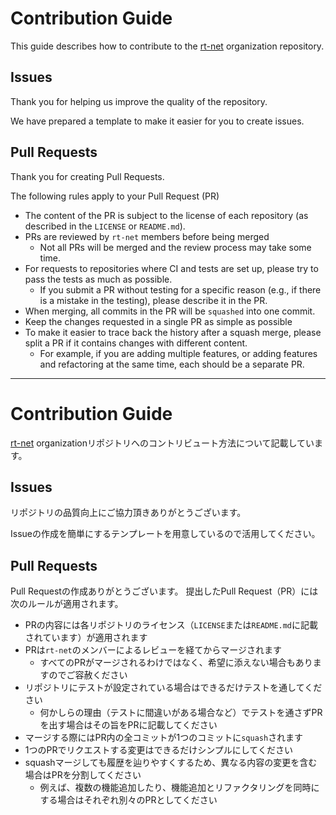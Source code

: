 # Contribution Guide

This guide describes how to contribute to the [rt-net](https://github.com/rt-net) organization repository.

## Issues

Thank you for helping us improve the quality of the repository.

We have prepared a template to make it easier for you to create issues.

## Pull Requests

Thank you for creating Pull Requests.

The following rules apply to your Pull Request (PR)

- The content of the PR is subject to the license of each repository (as described in the `LICENSE` or `README.md`).
- PRs are reviewed by `rt-net` members before being merged
  - Not all PRs will be merged and the review process may take some time.
- For requests to repositories where CI and tests are set up, please try to pass the tests as much as possible.
  - If you submit a PR without testing for a specific reason (e.g., if there is a mistake in the testing), please describe it in the PR.
- When merging, all commits in the PR will be `squashed` into one commit.
- Keep the changes requested in a single PR as simple as possible
- To make it easier to trace back the history after a squash merge, please split a PR if it contains changes with different content.
  - For example, if you are adding multiple features, or adding features and refactoring at the same time, each should be a separate PR.

---

# Contribution Guide

[rt-net](https://github.com/rt-net) organizationリポジトリへのコントリビュート方法について記載しています。

## Issues

リポジトリの品質向上にご協力頂きありがとうございます。

Issueの作成を簡単にするテンプレートを用意しているので活用してください。

## Pull Requests

Pull Requestの作成ありがとうございます。
提出したPull Request（PR）には次のルールが適用されます。

- PRの内容には各リポジトリのライセンス（`LICENSE`または`README.md`に記載されています）が適用されます
- PRは`rt-net`のメンバーによるレビューを経てからマージされます
  - すべてのPRがマージされるわけではなく、希望に添えない場合もありますのでご容赦ください
- リポジトリにテストが設定されている場合はできるだけテストを通してください
  - 何かしらの理由（テストに間違いがある場合など）でテストを通さずPRを出す場合はその旨をPRに記載してください
- マージする際にはPR内の全コミットが1つのコミットに`squash`されます
- 1つのPRでリクエストする変更はできるだけシンプルにしてください
- squashマージしても履歴を辿りやすくするため、異なる内容の変更を含む場合はPRを分割してください
  - 例えば、複数の機能追加したり、機能追加とリファクタリングを同時にする場合はそれぞれ別々のPRとしてください
